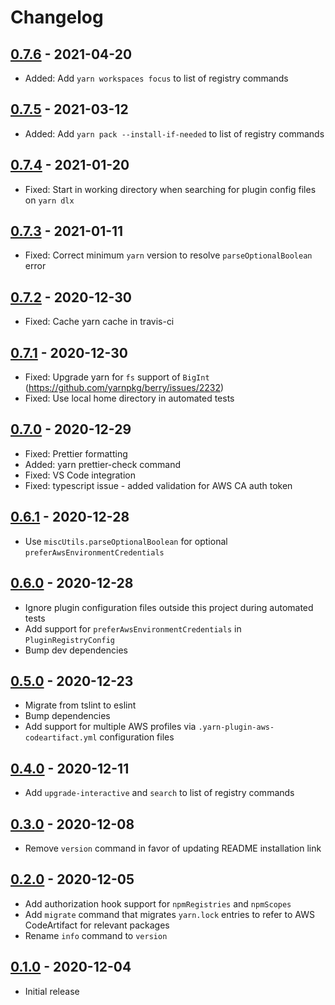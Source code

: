 # Changelog

## [0.7.6] - 2021-04-20
[0.7.6]: https://github.com/mhassan1/yarn-plugin-aws-codeartifact/compare/v0.7.5...v0.7.6

- Added: Add `yarn workspaces focus` to list of registry commands

## [0.7.5] - 2021-03-12
[0.7.5]: https://github.com/mhassan1/yarn-plugin-aws-codeartifact/compare/v0.7.4...v0.7.5

- Added: Add `yarn pack --install-if-needed` to list of registry commands

## [0.7.4] - 2021-01-20
[0.7.4]: https://github.com/mhassan1/yarn-plugin-aws-codeartifact/compare/v0.7.3...v0.7.4

- Fixed: Start in working directory when searching for plugin config files on `yarn dlx`

## [0.7.3] - 2021-01-11
[0.7.3]: https://github.com/mhassan1/yarn-plugin-aws-codeartifact/compare/v0.7.2...v0.7.3

- Fixed: Correct minimum `yarn` version to resolve `parseOptionalBoolean` error

## [0.7.2] - 2020-12-30
[0.7.2]: https://github.com/mhassan1/yarn-plugin-aws-codeartifact/compare/v0.7.1...v0.7.2

- Fixed: Cache yarn cache in travis-ci

## [0.7.1] - 2020-12-30
[0.7.1]: https://github.com/mhassan1/yarn-plugin-aws-codeartifact/compare/v0.7.0...v0.7.1

- Fixed: Upgrade yarn for `fs` support of `BigInt` (https://github.com/yarnpkg/berry/issues/2232)
- Fixed: Use local home directory in automated tests

## [0.7.0] - 2020-12-29
[0.7.0]: https://github.com/mhassan1/yarn-plugin-aws-codeartifact/compare/v0.6.1...v0.7.0

- Fixed: Prettier formatting
- Added: yarn prettier-check command
- Fixed: VS Code integration
- Fixed: typescript issue - added validation for AWS CA auth token

## [0.6.1] - 2020-12-28
[0.6.1]: https://github.com/mhassan1/yarn-plugin-aws-codeartifact/compare/v0.6.0...v0.6.1

- Use `miscUtils.parseOptionalBoolean` for optional `preferAwsEnvironmentCredentials`

## [0.6.0] - 2020-12-28
[0.6.0]: https://github.com/mhassan1/yarn-plugin-aws-codeartifact/compare/v0.5.0...v0.6.0

- Ignore plugin configuration files outside this project during automated tests
- Add support for `preferAwsEnvironmentCredentials` in `PluginRegistryConfig`
- Bump dev dependencies

## [0.5.0] - 2020-12-23
[0.5.0]: https://github.com/mhassan1/yarn-plugin-aws-codeartifact/compare/v0.4.0...v0.5.0

- Migrate from tslint to eslint
- Bump dependencies
- Add support for multiple AWS profiles via `.yarn-plugin-aws-codeartifact.yml` configuration files

## [0.4.0] - 2020-12-11
[0.4.0]: https://github.com/mhassan1/yarn-plugin-aws-codeartifact/compare/v0.3.0...v0.4.0

- Add `upgrade-interactive` and `search` to list of registry commands

## [0.3.0] - 2020-12-08
[0.3.0]: https://github.com/mhassan1/yarn-plugin-aws-codeartifact/compare/v0.2.0...v0.3.0

- Remove `version` command in favor of updating README installation link

## [0.2.0] - 2020-12-05
[0.2.0]: https://github.com/mhassan1/yarn-plugin-aws-codeartifact/compare/v0.1.0...v0.2.0

- Add authorization hook support for `npmRegistries` and `npmScopes`
- Add `migrate` command that migrates `yarn.lock` entries to refer to AWS CodeArtifact for relevant packages
- Rename `info` command to `version`

## [0.1.0] - 2020-12-04
[0.1.0]: https://github.com/mhassan1/yarn-plugin-aws-codeartifact/compare/f264569...v0.1.0

- Initial release
